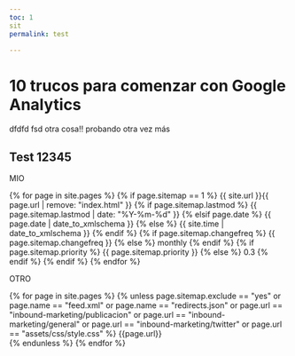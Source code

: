 ```yaml
---
toc: 1
sit
permalink: test

---
```


# 10 trucos para comenzar con Google Analytics

dfdfd fsd otra cosa!! probando otra vez más

## Test  12345

MIO

{% for page in site.pages %}
    {% if page.sitemap == 1 %}
    <url>
      <loc>{{ site.url }}{{ page.url | remove: "index.html" }}</loc>
      {% if page.sitemap.lastmod %}
        <lastmod>{{ page.sitemap.lastmod | date: "%Y-%m-%d" }}</lastmod>
      {% elsif page.date %}
        <lastmod>{{ page.date | date_to_xmlschema }}</lastmod>
      {% else %}
        <lastmod>{{ site.time | date_to_xmlschema }}</lastmod>
      {% endif %}
      {% if page.sitemap.changefreq %}
        <changefreq>{{ page.sitemap.changefreq }}</changefreq>
      {% else %}
        <changefreq>monthly</changefreq>
      {% endif %}
      {% if page.sitemap.priority %}
        <priority>{{ page.sitemap.priority }}</priority>
      {% else %}
        <priority>0.3</priority>
      {% endif %}
    </url>
	{% endif %}
  {% endfor %}

OTRO

{% for page in site.pages %}
  {% unless page.sitemap.exclude == "yes" or page.name == "feed.xml" or page.name == "redirects.json" or page.url == "inbound-marketing/publicacion" or page.url == "inbound-marketing/general" or page.url == "inbound-marketing/twitter" or page.url == "assets/css/style.css"  %}
    <url>
      <loc>{{page.url}}</loc>     
    </url>
    {% endunless %}
  {% endfor %}
<!--stackedit_data:
eyJoaXN0b3J5IjpbLTQwMzQyODE5OSwzNjc1NTE5NTcsLTY2Nj
g2OTQwOCwyMDU1NTU3OTc1LC0xMzUyMTA3NzM3LDE1MzY5NTAx
NiwtNTUxMzA2MDAzLC0xNjc5NTg0MjQxLDIyMjE4Mzk1MiwxMD
gyODM0NjcyLDE0MDk2MjQzODYsMjEzOTgyNTIwMyw3NDcwNTI0
OTMsLTE3MzA5NTY3MDYsLTE3NTQ5MDc1ODIsMTcwMjY5ODExNS
wxNzAyNjk4MTE1LDg0MjQxNTczMCwtMTQ0NDI1MTE1MywtMjcy
NTI2NzU5XX0=
-->